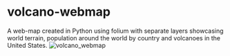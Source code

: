 # volcano-webmap
A web-map created in Python using folium with separate layers showcasing world terrain, population around the world by country and volcanoes in the United States.
![volcano_webmap](https://user-images.githubusercontent.com/97856109/155073492-5825a898-f931-4875-a758-af2457ccafe2.jpg)
